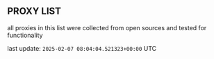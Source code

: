 ## PROXY LIST

all proxies in this list were collected from open sources and tested for functionality

last update: `2025-02-07 08:04:04.521323+00:00` UTC